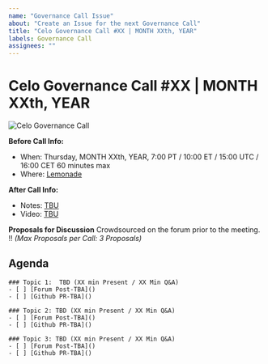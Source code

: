 ```yaml
---
name: "Governance Call Issue"
about: "Create an Issue for the next Governance Call"
title: "Celo Governance Call #XX | MONTH XXth, YEAR"
labels: Governance Call
assignees: ""
---
```


# Celo Governance Call #XX | MONTH XXth, YEAR

![Celo Governance Call](https://github.com/celo-org/governance/assets/11728499/8478b28f-8ec3-4945-81f9-d1df8979b758)

**Before Call Info:**
- When: Thursday, MONTH XXth, YEAR, 7:00 PT / 10:00 ET / 15:00 UTC / 16:00 CET 60 minutes max
- Where: [Lemonade](XXXXXXXX)

**After Call Info:**
- Notes: [TBU]()
- Video: [TBU]()

**Proposals for Discussion**
Crowdsourced on the forum prior to the meeting.
:bangbang: *(Max Proposals per Call: 3 Proposals)*

## Agenda
```[tasklist]
### Topic 1:  TBD (XX min Present / XX Min Q&A)
- [ ] [Forum Post-TBA]()
- [ ] [Github PR-TBA]()
```
```[tasklist]
### Topic 2: TBD (XX min Present / XX Min Q&A)
- [ ] [Forum Post-TBA]()
- [ ] [Github PR-TBA]()
```
```[tasklist]
### Topic 3: TBD (XX min Present / XX Min Q&A)
- [ ] [Forum Post-TBA]()
- [ ] [Github PR-TBA]()
```
